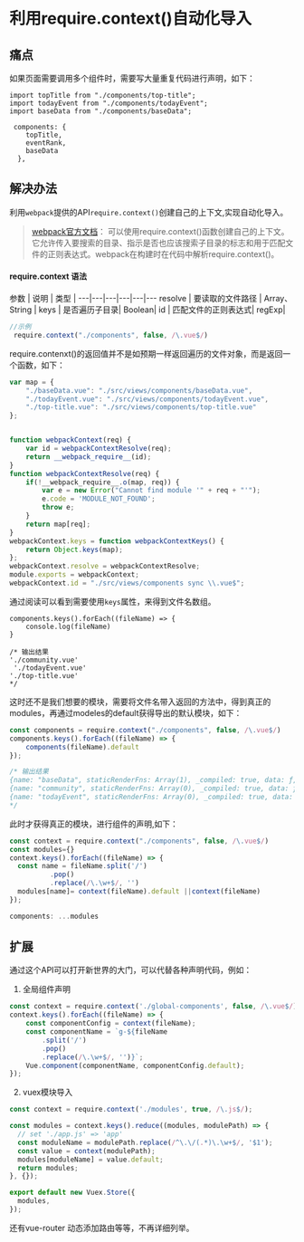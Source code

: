 # 利用require.context()自动化导入
## 痛点
如果页面需要调用多个组件时，需要写大量重复代码进行声明，如下：
```
import topTitle from "./components/top-title";
import todayEvent from "./components/todayEvent";
import baseData from "./components/baseData";

 components: {
    topTitle,
    eventRank,
    baseData
  },
```

## 解决办法
利用`webpack`提供的API`require.context()`创建自己的上下文,实现自动化导入。
> [webpack官方文档](https://webpack.js.org/guides/dependency-management/#require-context）)：
可以使用require.context()函数创建自己的上下文。
它允许传入要搜索的目录、指示是否也应该搜索子目录的标志和用于匹配文件的正则表达式。webpack在构建时在代码中解析require.context()。

>

#### require.context 语法
参数 | 说明 | 类型 | 
---|---|---|---|---|---
resolve | 要读取的文件路径 | Array、String | 
keys | 是否遍历子目录| Boolean| 
id | 匹配文件的正则表达式| regExp|

```js
//示例
 require.context("./components", false, /\.vue$/)
```

require.contenxt()的返回值并不是如预期一样返回遍历的文件对象，而是返回一个函数，如下：
```js
var map = {
	"./baseData.vue": "./src/views/components/baseData.vue",
	"./todayEvent.vue": "./src/views/components/todayEvent.vue",
	"./top-title.vue": "./src/views/components/top-title.vue"
};


function webpackContext(req) {
	var id = webpackContextResolve(req);
	return __webpack_require__(id);
}
function webpackContextResolve(req) {
	if(!__webpack_require__.o(map, req)) {
		var e = new Error("Cannot find module '" + req + "'");
		e.code = 'MODULE_NOT_FOUND';
		throw e;
	}
	return map[req];
}
webpackContext.keys = function webpackContextKeys() {
	return Object.keys(map);
};
webpackContext.resolve = webpackContextResolve;
module.exports = webpackContext;
webpackContext.id = "./src/views/components sync \\.vue$";
```

通过阅读可以看到需要使用`keys`属性，来得到文件名数组。

``` JS
components.keys().forEach((fileName) => {
    console.log(fileName)
}

/* 输出结果
'./community.vue'
 './todayEvent.vue'
'./top-title.vue'
*/
```
这时还不是我们想要的模块，需要将文件名带入返回的方法中，得到真正的modules，再通过modeles的default获得导出的默认模块，如下：
```js
const components = require.context("./components", false, /\.vue$/)
components.keys().forEach((fileName) => {
    components(fileName).default 
});

/* 输出结果
{name: "baseData", staticRenderFns: Array(1), _compiled: true, data: ƒ, render: ƒ, …}
{name: "community", staticRenderFns: Array(0), _compiled: true, data: ƒ, render: ƒ, …}
{name: "todayEvent", staticRenderFns: Array(0), _compiled: true, data: ƒ, render: ƒ, …}
*/
```
此时才获得真正的模块，进行组件的声明,如下：
```js
const context = require.context("./components", false, /\.vue$/)
const modules={}
context.keys().forEach((fileName) => {
  const name = fileName.split('/')
          .pop()
          .replace(/\.\w+$/, '')
  modules[name]= context(fileName).default ||context(fileName)
});

components: ...modules
```
## 扩展
通过这个API可以打开新世界的大门，可以代替各种声明代码，例如：
1. 全局组件声明
```js
const context = require.context('./global-components', false, /\.vue$/);
context.keys().forEach((fileName) => {
    const componentConfig = context(fileName);
    const componentName = `g-${fileName
        .split('/')
        .pop()
        .replace(/\.\w+$/, '')}`;
    Vue.component(componentName, componentConfig.default);
});
```
2. vuex模块导入
```js
const context = require.context('./modules', true, /\.js$/);

const modules = context.keys().reduce((modules, modulePath) => {
  // set './app.js' => 'app'
  const moduleName = modulePath.replace(/^\.\/(.*)\.\w+$/, '$1');
  const value = context(modulePath);
  modules[moduleName] = value.default;
  return modules;
}, {});

export default new Vuex.Store({
  modules,
});

```

还有vue-router 动态添加路由等等，不再详细列举。

